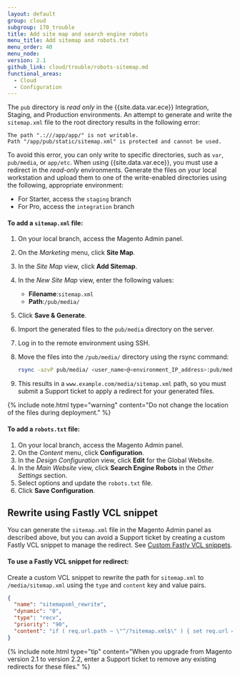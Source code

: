 ```yaml
---
layout: default
group: cloud
subgroup: 170_trouble
title: Add site map and search engine robots
menu_title: Add sitemap and robots.txt
menu_order: 40
menu_node:
version: 2.1
github_link: cloud/trouble/robots-sitemap.md
functional_areas:
  - Cloud
  - Configuration
---
```

The `pub` directory is _read only_ in the {{site.data.var.ece}} Integration, Staging, and Production environments. An attempt to generate and write the `sitemap.xml` file to the root directory results in the following error:

```
The path ".:///app/app/" is not writable.
Path "/app/pub/static/sitemap.xml" is protected and cannot be used.
```

To avoid this error, you can only write to specific directories, such as `var`, `pub/media`, or `app/etc`. When using {{site.data.var.ece}}, you must use a redirect in the _read-only_ environments.  Generate the files on your local workstation and upload them to one of the write-enabled directories using the following, appropriate environment:

-  For Starter, access the `staging` branch
-  For Pro, access the `integration` branch

#### To add a `sitemap.xml` file:

1.  On your local branch, access the Magento Admin panel.
1.  On the _Marketing_ menu, click **Site Map**.
1.  In the _Site Map_ view, click **Add Sitemap**.
1.  In the _New Site Map_ view, enter the following values:

    -  **Filename**:`sitemap.xml`
    -  **Path**:`/pub/media/`

1.  Click **Save & Generate**.
1.  Import the generated files to the `pub/media` directory on the server.
1.  Log in to the remote environment using SSH.
1.  Move the files into the `/pub/media/` directory using the rsync command:

    ```bash
    rsync -azvP pub/media/ <user_name>@<environment_IP_address>:pub/media/
    ```

1.  This results in a `www.example.com/media/sitemap.xml` path, so you must submit a Support ticket to apply a redirect for your generated files.

{% include note.html type="warning" content="Do not change the location of the files during deployment." %}

#### To add a `robots.txt` file:

1.  On your local branch, access the Magento Admin panel.
1.  On the _Content_ menu, click **Configuration**.
1.  In the _Design Configuration_ view, click **Edit** for the Global Website.
1.  In the _Main Website_ view, click **Search Engine Robots** in the _Other Settings_ section.
1.  Select options and update the `robots.txt` file.
1.  Click **Save Configuration**.

## Rewrite using Fastly VCL snippet
You can generate the `sitemap.xml` file in the Magento Admin panel as described above, but you can avoid a Support ticket by creating a custom Fastly VCL snippet to manage the redirect. See [Custom Fastly VCL snippets]({{page.baseurl}}/cloud/configure/cloud-vcl-custom-snippets.html).

#### To use a Fastly VCL snippet for redirect:
Create a custom VCL snippet to rewrite the path for `sitemap.xml` to `/media/sitemap.xml` using the `type` and `content` key and value pairs.

```json
{ 
  "name": "sitemapxml_rewrite",
  "dynamic": "0",
  "type": "recv",
  "priority": "90",
  "content": "if ( req.url.path ~ \"^/?sitemap.xml$\" ) { set req.url = \"/media/sitemap.xml\"; }" 
}
```

{% include note.html type="tip" content="When you upgrade from Magento version 2.1 to version 2.2, enter a Support ticket to remove any existing redirects for these files." %}

